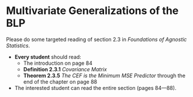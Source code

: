 # Multivariate Generalizations of the BLP 

Please do some targeted reading of section 2.3 in *Foundations of Agnostic Statistics*. 

- **Every student** should read: 
  - The introduction on page 84
  - **Definition 2.3.1** *Covariance Matrix* 
  - **Theorem 2.3.5** *The CEF is the Minimum MSE Predictor* through the end of the chapter on page 88 
- The interested student can read the entire section (pages 84—88). 

